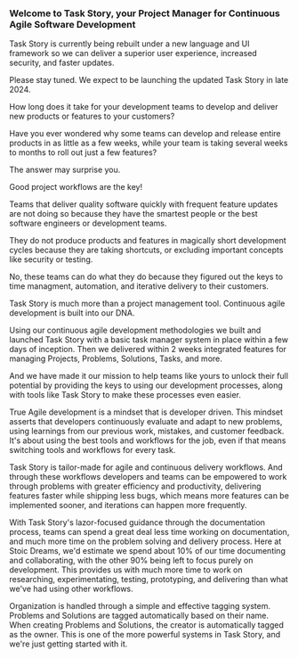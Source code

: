 <webui-data data-page-title="Agile Project Management" data-page-subtitle=""></webui-data>

### Welcome to Task Story, your Project Manager for Continuous Agile Software Development

<webui-quote theme="warning">

Task Story is currently being rebuilt under a new language and UI framework so we can deliver a superior user experience, increased security, and faster updates.

Please stay tuned. We expect to be launching the updated Task Story in late 2024.

</webui-quote>

<webui-sideimage reverse src="https://cdn.myfi.ws/v/Vecteezy/problem-and-root-cause-analysis-research-and-leadership.svg">

How long does it take for your development teams to develop and deliver new products or features to your customers?

Have you ever wondered why some teams can develop and release entire products in as little as a few weeks, while your team is taking several weeks to months to roll out just a few features?

The answer may surprise you.

</webui-sideimage>

<webui-sideimage src="https://cdn.myfi.ws/v/Vecteezy/time-management-time-tracking-tool-management-software.svg">

Good project workflows are the key!

</webui-sideimage>

<webui-sideimage reverse src="https://cdn.myfi.ws/v/Vecteezy/business-team-discussing-project-employees-arguing-with.svg">

Teams that deliver quality software quickly with frequent feature updates are not doing so because they have the smartest people or the best software engineers or development teams.

They do not produce products and features in magically short development cycles because they are taking shortcuts, or excluding important concepts like security or testing.

No, these teams can do what they do because they figured out the keys to time managment, automation, and iterative delivery to their customers.

</webui-sideimage>

<webui-sideimage src="https://cdn.myfi.ws/v/Vecteezy/project-management-concept-successful-strategy-motivation.svg">

Task Story is much more than a project management tool. Continuous agile development is built into our DNA.

Using our continuous agile development methodologies we built and launched Task Story with a basic task manager system in place within a few days of inception. Then we delivered within 2 weeks integrated features for managing Projects, Problems, Solutions, Tasks, and more.

And we have made it our mission to help teams like yours to unlock their full potential by providing the keys to using our development processes, along with tools like Task Story to make these processes even easier.

</webui-sideimage>

<webui-quote theme="info">

True Agile development is a mindset that is developer driven. This mindset asserts that developers continuously evaluate and adapt to new problems, using learnings from our previous work, mistakes, and customer feedback. It's about using the best tools and workflows for the job, even if that means switching tools and workflows for every task.

</webui-quote>

<webui-sideimage reverse src="https://cdn.myfi.ws/v/Vecteezy/successful-idea-startup-business-growth-concept-people.svg">

Task Story is tailor-made for agile and continuous delivery workflows. And through these workflows developers and teams can be empowered to work through problems with greater efficiency and productivity, delivering features faster while shipping less bugs, which means more features can be implemented sooner, and iterations can happen more frequently.

With Task Story's lazor-focused guidance through the documentation process, teams can spend a great deal less time working on documentation, and much more time on the problem solving and delivery process. Here at Stoic Dreams, we'd estimate we spend about 10% of our time documenting and collaborating, with the other 90% being left to focus purely on development. This provides us with much more time to work on researching, experimentating, testing, prototyping, and delivering than what we've had using other workflows.

Organization is handled through a simple and effective tagging system. Problems and Solutions are tagged automatically based on their name. When creating Problems and Solutions, the creator is automatically tagged as the owner. This is one of the more powerful systems in Task Story, and we're just getting started with it.

</webui-sideimage>
